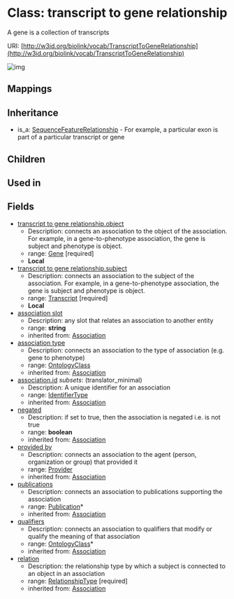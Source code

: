 # Class: transcript to gene relationship


A gene is a collection of transcripts

URI: [http://w3id.org/biolink/vocab/TranscriptToGeneRelationship](http://w3id.org/biolink/vocab/TranscriptToGeneRelationship)

![img](http://yuml.me/diagram/nofunky;dir:TB/class/\[TranscriptToGeneRelationship|id(i):identifier_type%20%3F;negated(i):boolean%20%3F;association_slot(i):string%20%3F]-%20provided%20by(i)%20%3F>\[Provider],%20\[TranscriptToGeneRelationship]-%20publications(i)%20*>\[Publication],%20\[TranscriptToGeneRelationship]-%20qualifiers(i)%20*>\[OntologyClass],%20\[TranscriptToGeneRelationship]-%20association%20type(i)%20%3F>\[OntologyClass],%20\[TranscriptToGeneRelationship]-%20relation(i)>\[RelationshipType],%20\[TranscriptToGeneRelationship]-%20object>\[Gene],%20\[TranscriptToGeneRelationship]-%20subject>\[Transcript],%20\[SequenceFeatureRelationship]^-\[TranscriptToGeneRelationship])
## Mappings

## Inheritance

 *  is_a: [SequenceFeatureRelationship](SequenceFeatureRelationship.md) - For example, a particular exon is part of a particular transcript or gene
## Children

## Used in

## Fields

 * [transcript to gene relationship.object](transcript_to_gene_relationship_object.md)
    * Description: connects an association to the object of the association. For example, in a gene-to-phenotype association, the gene is subject and phenotype is object.
    * range: [Gene](Gene.md) [required]
    * __Local__
 * [transcript to gene relationship.subject](transcript_to_gene_relationship_subject.md)
    * Description: connects an association to the subject of the association. For example, in a gene-to-phenotype association, the gene is subject and phenotype is object.
    * range: [Transcript](Transcript.md) [required]
    * __Local__
 * [association slot](association_slot.md)
    * Description: any slot that relates an association to another entity
    * range: **string**
    * inherited from: [Association](Association.md)
 * [association type](association_type.md)
    * Description: connects an association to the type of association (e.g. gene to phenotype)
    * range: [OntologyClass](OntologyClass.md)
    * inherited from: [Association](Association.md)
 * [association.id](association_id.md) *subsets*: (translator_minimal)
    * Description: A unique identifier for an association
    * range: [IdentifierType](IdentifierType.md)
    * inherited from: [Association](Association.md)
 * [negated](negated.md)
    * Description: if set to true, then the association is negated i.e. is not true
    * range: **boolean**
    * inherited from: [Association](Association.md)
 * [provided by](provided_by.md)
    * Description: connects an association to the agent (person, organization or group) that provided it
    * range: [Provider](Provider.md)
    * inherited from: [Association](Association.md)
 * [publications](publications.md)
    * Description: connects an association to publications supporting the association
    * range: [Publication](Publication.md)*
    * inherited from: [Association](Association.md)
 * [qualifiers](qualifiers.md)
    * Description: connects an association to qualifiers that modify or qualify the meaning of that association
    * range: [OntologyClass](OntologyClass.md)*
    * inherited from: [Association](Association.md)
 * [relation](relation.md)
    * Description: the relationship type by which a subject is connected to an object in an association
    * range: [RelationshipType](RelationshipType.md) [required]
    * inherited from: [Association](Association.md)

